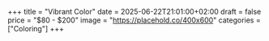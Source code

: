 +++
title = "Vibrant Color"
date = 2025-06-22T21:01:00+02:00
draft = false
price = "$80 - $200"
image = "https://placehold.co/400x600"
categories = ["Coloring"]
+++

